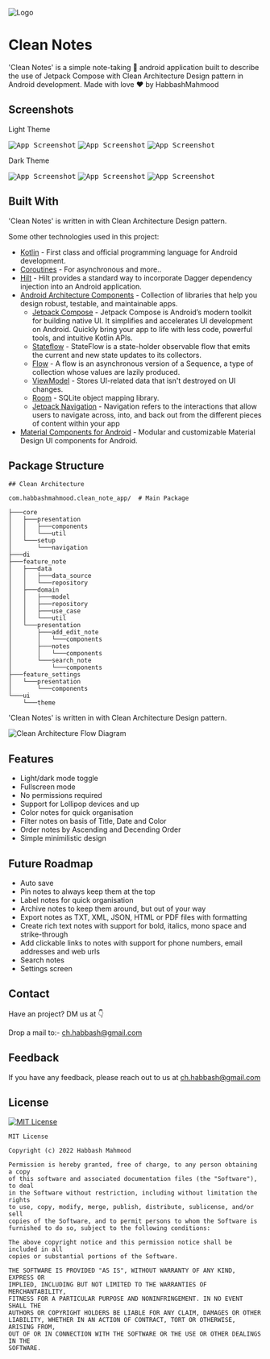 
![Logo](https://github.com/HabbashMahmood/CleanNotes/blob/master/screenshots/app_icon.png?raw=true)

# Clean Notes

'Clean Notes' is a simple note-taking 📝 android application built to describe the use of Jetpack Compose with Clean Architecture Design pattern in Android development. Made with love ❤️ by HabbashMahmood

## Screenshots

Light Theme

<kbd>![App Screenshot](https://github.com/HabbashMahmood/CleanNotes/blob/master/screenshots/Light%20Mode/Spash%20Screen.png?raw=true)</kbd>
<kbd>![App Screenshot](https://github.com/HabbashMahmood/CleanNotes/blob/master/screenshots/Light%20Mode/Landing%20Screen%20Filled.png?raw=true)</kbd>
<kbd>![App Screenshot](https://github.com/HabbashMahmood/CleanNotes/blob/master/screenshots/Light%20Mode/Update%20Note%20Screen.png?raw=true)</kbd>

Dark Theme

<kbd>![App Screenshot](https://github.com/HabbashMahmood/CleanNotes/blob/master/screenshots/Dark%20Mode/Spash%20Screen.png?raw=true)</kbd>
<kbd>![App Screenshot](https://github.com/HabbashMahmood/CleanNotes/blob/master/screenshots/Dark%20Mode/Landing%20Screen%20Filled.png?raw=true)</kbd>
<kbd>![App Screenshot](https://github.com/HabbashMahmood/CleanNotes/blob/master/screenshots/Dark%20Mode/Update%20Note%20Screen.png?raw=true)</kbd>

## Built With

'Clean Notes' is written in with Clean Architecture Design pattern.

Some other technologies used in this project:

- [Kotlin](https://kotlinlang.org/) - First class and official programming language for Android development.
- [Coroutines](https://kotlinlang.org/docs/reference/coroutines-overview.html) - For asynchronous and more..
- [Hilt](https://dagger.dev/hilt/) - Hilt provides a standard way to incorporate Dagger dependency injection into an Android application.
- [Android Architecture Components](https://developer.android.com/topic/libraries/architecture) - Collection of libraries that help you design robust, testable, and maintainable apps.
  - [Jetpack Compose](https://developer.android.com/jetpack/compose) - Jetpack Compose is Android’s modern toolkit for building native UI. It simplifies and accelerates UI development on Android. Quickly bring your app to life with less code, powerful tools, and intuitive Kotlin APIs. 
  - [Stateflow](https://developer.android.com/kotlin/flow/stateflow-and-sharedflow) - StateFlow is a state-holder observable flow that emits the current and new state updates to its collectors. 
  - [Flow](https://kotlinlang.org/docs/reference/coroutines/flow.html) - A flow is an asynchronous version of a Sequence, a type of collection whose values are lazily produced.
  - [ViewModel](https://developer.android.com/topic/libraries/architecture/viewmodel) - Stores UI-related data that isn't destroyed on UI changes. 
  - [Room](https://developer.android.com/topic/libraries/architecture/room) - SQLite object mapping library.
  - [Jetpack Navigation](https://developer.android.com/guide/navigation) - Navigation refers to the interactions that allow users to navigate across, into, and back out from the different pieces of content within your app
- [Material Components for Android](https://github.com/material-components/material-components-android) - Modular and customizable Material Design UI components for Android.


## Package Structure

```
## Clean Architecture

com.habbashmahmood.clean_note_app/  # Main Package

├───core
│   ├───presentation
│   │   ├───components
│   │   └───util
│   └───setup
│       └───navigation
├───di
├───feature_note
│   ├───data
│   │   ├───data_source
│   │   └───repository
│   ├───domain
│   │   ├───model
│   │   ├───repository
│   │   ├───use_case
│   │   └───util
│   └───presentation
│       ├───add_edit_note
│       │   └───components
│       ├───notes
│       │   └───components
│       └───search_note
│           └───components
├───feature_settings
│   └───presentation
│       └───components
└───ui
    └───theme
```
'Clean Notes' is written in with Clean Architecture Design pattern. 

![Clean Architecture Flow Diagram](https://github.com/HabbashMahmood/CleanNotes/blob/master/screenshots/clean%20architecture%20flow%20diagram.png?raw=true)

## Features

- Light/dark mode toggle
- Fullscreen mode
- No permissions required
- Support for Lollipop devices and up
- Color notes for quick organisation
- Filter notes on basis of Title, Date and Color
- Order notes by Ascending and Decending Order
- Simple minimilistic design
## Future Roadmap

- Auto save
- Pin notes to always keep them at the top
- Label notes for quick organisation
- Archive notes to keep them around, but out of your way
- Export notes as TXT, XML, JSON, HTML or PDF files with formatting
- Create rich text notes with support for bold, italics, mono space and strike-through
- Add clickable links to notes with support for phone numbers, email addresses and web urls
- Search notes
- Settings screen
## Contact
Have an project? DM us at 👇

Drop a mail to:- ch.habbash@gmail.com


## Feedback

If you have any feedback, please reach out to us at ch.habbash@gmail.com


## License

[![MIT License](https://img.shields.io/badge/License-MIT-green.svg)](https://choosealicense.com/licenses/mit/) 

```
MIT License

Copyright (c) 2022 Habbash Mahmood

Permission is hereby granted, free of charge, to any person obtaining a copy
of this software and associated documentation files (the "Software"), to deal
in the Software without restriction, including without limitation the rights
to use, copy, modify, merge, publish, distribute, sublicense, and/or sell
copies of the Software, and to permit persons to whom the Software is
furnished to do so, subject to the following conditions:

The above copyright notice and this permission notice shall be included in all
copies or substantial portions of the Software.

THE SOFTWARE IS PROVIDED "AS IS", WITHOUT WARRANTY OF ANY KIND, EXPRESS OR
IMPLIED, INCLUDING BUT NOT LIMITED TO THE WARRANTIES OF MERCHANTABILITY,
FITNESS FOR A PARTICULAR PURPOSE AND NONINFRINGEMENT. IN NO EVENT SHALL THE
AUTHORS OR COPYRIGHT HOLDERS BE LIABLE FOR ANY CLAIM, DAMAGES OR OTHER
LIABILITY, WHETHER IN AN ACTION OF CONTRACT, TORT OR OTHERWISE, ARISING FROM,
OUT OF OR IN CONNECTION WITH THE SOFTWARE OR THE USE OR OTHER DEALINGS IN THE
SOFTWARE.
```
